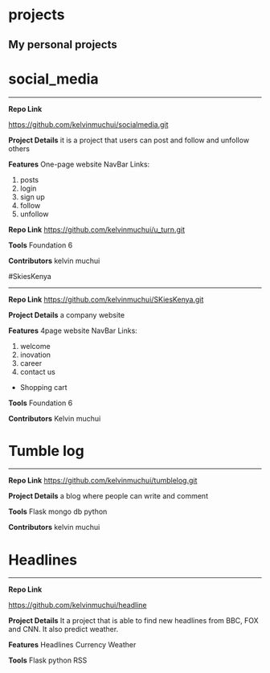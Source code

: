 # projects


## My personal projects 


# social_media
_________________

**Repo Link**

 https://github.com/kelvinmuchui/socialmedia.git

**Project Details**
 it is a project that users can post and follow and unfollow others


**Features**
One-page website
NavBar Links: 
 1. posts
 2. login
 3. sign up
 4. follow
 5. unfollow

**Repo Link**
https://github.com/kelvinmuchui/u_turn.git


**Tools**
Foundation 6

**Contributors**
 kelvin muchui
 
 
#SkiesKenya
_________________

**Repo Link**
 https://github.com/kelvinmuchui/SKiesKenya.git

**Project Details**
 a company website 


**Features**
4page website
NavBar Links: 
 1. welcome 
 2. inovation
 3. career
 4. contact us
 + Shopping cart

**Tools**
Foundation 6

**Contributors**
 Kelvin muchui
 
# Tumble log
_________________

**Repo Link**
 https://github.com/kelvinmuchui/tumblelog.git

**Project Details**
a blog where people can write and comment  



**Tools**
Flask 
mongo db
python


**Contributors**
 kelvin muchui


# Headlines
_________________

**Repo Link**

https://github.com/kelvinmuchui/headline

**Project Details**
It a project that is able to find new headlines from BBC, FOX and CNN. It also predict weather. 


**Features**
 Headlines
 Currency
 Weather
 


**Tools**
  Flask
  python 
  RSS


 

